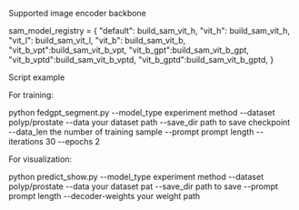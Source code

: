 Supported image encoder backbone

sam_model_registry = {
    "default": build_sam_vit_h,
    "vit_h": build_sam_vit_h,
    "vit_l": build_sam_vit_l,
    "vit_b": build_sam_vit_b,
    "vit_b_vpt":build_sam_vit_b_vpt,
    "vit_b_gpt":build_sam_vit_b_gpt,
    "vit_b_vptd":build_sam_vit_b_vptd,
    "vit_b_gptd":build_sam_vit_b_gptd,
}


Script example

For training:

python fedgpt_segment.py --model_type experiment method --dataset polyp/prostate --data your dataset path --save_dir path to save checkpoint --data_len the number of training sample --prompt prompt length  --iterations 30 --epochs 2 

For visualization:

python predict_show.py --model_type experiment method --dataset polyp/prostate --data your dataset pat --save_dir path to save --prompt prompt length --decoder-weights your weight path